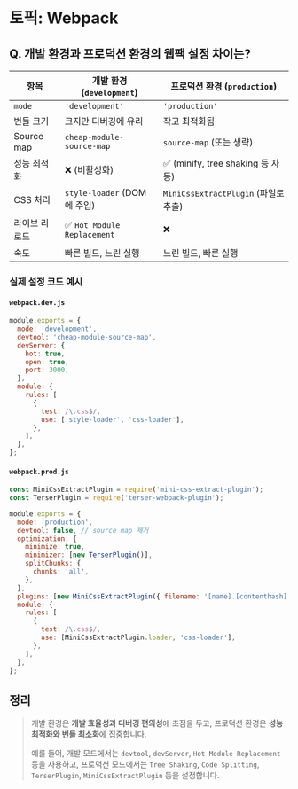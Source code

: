 # 토픽: Webpack

## Q. 개발 환경과 프로덕션 환경의 웹팩 설정 차이는?

| 항목          | 개발 환경 (`development`)   | 프로덕션 환경 (`production`)         |
| ------------- | --------------------------- | ------------------------------------ |
| `mode`        | `'development'`             | `'production'`                       |
| 번들 크기     | 크지만 디버깅에 유리        | 작고 최적화됨                        |
| Source map    | `cheap-module-source-map`   | `source-map` (또는 생략)             |
| 성능 최적화   | ❌ (비활성화)               | ✅ (minify, tree shaking 등 자동)    |
| CSS 처리      | `style-loader` (DOM에 주입) | `MiniCssExtractPlugin` (파일로 추출) |
| 라이브 리로드 | ✅ `Hot Module Replacement` | ❌                                   |
| 속도          | 빠른 빌드, 느린 실행        | 느린 빌드, 빠른 실행                 |

### 실제 설정 코드 예시

#### `webpack.dev.js`

```js
module.exports = {
  mode: 'development',
  devtool: 'cheap-module-source-map',
  devServer: {
    hot: true,
    open: true,
    port: 3000,
  },
  module: {
    rules: [
      {
        test: /\.css$/,
        use: ['style-loader', 'css-loader'],
      },
    ],
  },
};
```

#### `webpack.prod.js`

```js
const MiniCssExtractPlugin = require('mini-css-extract-plugin');
const TerserPlugin = require('terser-webpack-plugin');

module.exports = {
  mode: 'production',
  devtool: false, // source map 제거
  optimization: {
    minimize: true,
    minimizer: [new TerserPlugin()],
    splitChunks: {
      chunks: 'all',
    },
  },
  plugins: [new MiniCssExtractPlugin({ filename: '[name].[contenthash].css' })],
  module: {
    rules: [
      {
        test: /\.css$/,
        use: [MiniCssExtractPlugin.loader, 'css-loader'],
      },
    ],
  },
};
```

## 정리

> 개발 환경은 **개발 효율성과 디버깅 편의성**에 초점을 두고,
> 프로덕션 환경은 **성능 최적화와 번들 최소화**에 집중합니다.
>
> 예를 들어, 개발 모드에서는 `devtool`, `devServer`, `Hot Module Replacement` 등을 사용하고,
> 프로덕션 모드에서는 `Tree Shaking`, `Code Splitting`, `TerserPlugin`, `MiniCssExtractPlugin` 등을 설정합니다.
